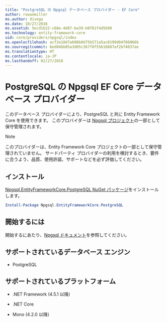 ```yaml
---
title: "PostgreSQL の Npgsql データベース プロバイダー - EF Core"
author: rowanmiller
ms.author: divega
ms.date: 10/27/2016
ms.assetid: 5ecd1b22-c68e-4d87-ba39-b0761f4d5b90
ms.technology: entity-framework-core
uid: core/providers/npgsql/index
ms.openlocfilehash: acf2e18d7a608b0d75b571a5ac0199d84f86066b
ms.sourcegitcommit: 6ed04bb05a3d05c367f0f55616807af2bf4037ae
ms.translationtype: HT
ms.contentlocale: ja-JP
ms.lasthandoff: 02/27/2018
---
```

# <a name="npgsql-ef-core-database-provider-for-postgresql"></a>PostgreSQL の Npgsql EF Core データベース プロバイダー

このデータベース プロバイダーにより、PostgreSQL と共に Entity Framework Core を使用できます。 このプロバイダーは [Npgsql プロジェクト](http://www.npgsql.org)の一部として保守管理されます。

> [!NOTE]  
> このプロバイダーは、Entity Framework Core プロジェクトの一部として保守管理されていません。 サードパーティ プロバイダーの利用を検討するとき、要件に合うよう、品質、使用許諾、サポートなどを必ず評価してください。

## <a name="install"></a>インストール

[Npgsql.EntityFrameworkCore.PostgreSQL NuGet パッケージ](https://www.nuget.org/packages/Npgsql.EntityFrameworkCore.PostgreSQL)をインストールします。

``` powershell
Install-Package Npgsql.EntityFrameworkCore.PostgreSQL
```

## <a name="get-started"></a>開始するには

開始するにあたり、[Npgsql ドキュメント](http://www.npgsql.org/efcore/index.html)を参照してください。

## <a name="supported-database-engines"></a>サポートされているデータベース エンジン

* PostgreSQL

## <a name="supported-platforms"></a>サポートされているプラットフォーム

* .NET Framework (4.5.1 以降)

* .NET Core

* Mono (4.2.0 以降)
